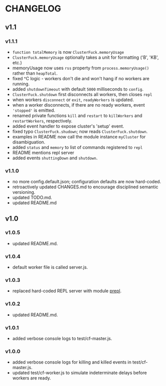 CHANGELOG
=========

## v1.1
### v1.1.1
* `function totalMemory` is now `ClusterFuck.memoryUsage`
* `ClusterFuck.memoryUsage` optionally takes a unit for formatting ('B', 'KB', etc.)
* memoryUsage now uses `rss` property from `process.memoryUsage()` rather than `heapTotal`.
* fixed ^C logic - workers don't die and won't hang if no workers are running.
* added `shutdownTimeout` with default `5000` milliseconds to `config`.
* `ClusterFuck.shutdown` first disconnects all workers, then closes `repl`
* when workers `disconnect` or `exit`, `readyWorkers` is updated.
* when a worker disconnects, if there are no ready workers, event `'stopped'` is emitted.
* renamed private functions `kill` and `restart` to `killWorkers` and `restartWorkers`, respectively.
* added event handler to expose cluster's 'setup' event.
* fixed typo `ClusterFuck.shudown`; now reads `ClusterFuck.shutdown`.
* examples in README now call the module instance `myCluster` for disambiguation.
* added `status` and `memory` to list of commands registered to `repl`
* README mentions repl server
* added events `shuttingDown` and `shutdown`.

### v1.1.0
* no more config.default.json; configuration defaults are now hard-coded.
* retroactively updated CHANGES.md to encourage disciplined semantic versioning.
* updated TODO.md.
* updated README.md

## v1.0
### v1.0.5
* updated README.md.

### v1.0.4
* default worker file is called server.js.

### v1.0.3
* replaced hard-coded REPL server with module [prepl](https://github.com/techjeffharris/prepl.git).

### v1.0.2
* updated README.md.

### v1.0.1
* added verbose console logs to test/cf-master.js.

### v1.0.0
* added verbose console logs for killing and killed events in test/cf-master.js.
* updated test/cf-worker.js to simulate indeterminate delays before workers are ready.
